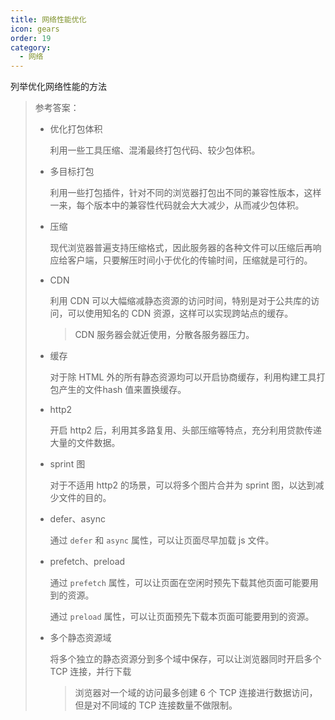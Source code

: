 ```yaml
---
title: 网络性能优化
icon: gears
order: 19
category:
  - 网络
---
```


列举优化网络性能的方法

> 参考答案：
>
> - 优化打包体积
>
>   利用一些工具压缩、混淆最终打包代码、较少包体积。
>
> - 多目标打包
>
>   利用一些打包插件，针对不同的浏览器打包出不同的兼容性版本，这样一来，每个版本中的兼容性代码就会大大减少，从而减少包体积。
>
> - 压缩
>
>   现代浏览器普遍支持压缩格式，因此服务器的各种文件可以压缩后再响应给客户端，只要解压时间小于优化的传输时间，压缩就是可行的。
>
> - CDN
>
>   利用 CDN 可以大幅缩减静态资源的访问时间，特别是对于公共库的访问，可以使用知名的 CDN 资源，这样可以实现跨站点的缓存。
>
>   > CDN 服务器会就近使用，分散各服务器压力。
>
> - 缓存
>
>   对于除 HTML 外的所有静态资源均可以开启协商缓存，利用构建工具打包产生的文件hash 值来置换缓存。
>
> - http2
>
>   开启 http2 后，利用其多路复用、头部压缩等特点，充分利用贷款传递大量的文件数据。
>
> - sprint 图
>
>   对于不适用 http2 的场景，可以将多个图片合并为 sprint 图，以达到减少文件的目的。
>
> - defer、async
>
>   通过 `defer` 和 `async` 属性，可以让页面尽早加载 js 文件。
>
> - prefetch、preload
>
>   通过 `prefetch` 属性，可以让页面在空闲时预先下载其他页面可能要用到的资源。
>
>   通过 `preload` 属性，可以让页面预先下载本页面可能要用到的资源。
>
> - 多个静态资源域
>
>   将多个独立的静态资源分到多个域中保存，可以让浏览器同时开启多个 TCP 连接，并行下载
>
>   > 浏览器对一个域的访问最多创建 6 个 TCP 连接进行数据访问，但是对不同域的 TCP 连接数量不做限制。
>